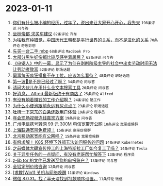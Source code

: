 # 2023-01-11

1. [你们有什么被小骗的经历，过年了，说出来让大家开心开心，我先来](https://www.v2ex.com/t/908087) `198条评论` `问与答`
1. [坐标帝都 求买车建议](https://www.v2ex.com/t/908066) `82条评论` `汽车`
1. [为啥我有种错觉，中国历代王朝都是平行世界的关系，而不是进化的关系](https://www.v2ex.com/t/908094) `70条评论` `奇思妙想`
1. [先买一台二手 mbp](https://www.v2ex.com/t/908074) `68条评论` `MacBook Pro`
1. [大部分男生好像都比较反感坐着尿尿？](https://www.v2ex.com/t/908144) `62条评论` `问与答`
1. [《电锯人》中的一幕，显示了为何在剥削阶级主导的社会中出卖劳动时间无法让劳动者致富](https://www.v2ex.com/t/908055) `52条评论` `职场话题`
1. [同事每天疯狂摸鱼不在工位，应该怎么看待？](https://www.v2ex.com/t/908146) `48条评论` `职场话题`
1. [第一波🐑是不是已经过了啊？](https://www.v2ex.com/t/908089) `34条评论` `问与答`
1. [请问大伙儿在用什么全文本搜索工具](https://www.v2ex.com/t/908064) `26条评论` `问与答`
1. [好消息， Alfred 最新版终于有商店了](https://www.v2ex.com/t/908071) `25条评论` `Alfred`
1. [有没有躺着赚钱的工作介绍啊？](https://www.v2ex.com/t/908104) `24条评论` `酷工作`
1. [为什么小便池跟前永远有尿点点？](https://www.v2ex.com/t/908133) `23条评论` `职场话题`
1. [吐槽一下京东的白条还款用户体验](https://www.v2ex.com/t/908131) `19条评论` `程序员`
1. [年会现场视频连线嘉宾方案](https://www.v2ex.com/t/908084) `19条评论` `问与答`
1. [广州电信携号转网 99 元 300M 电信宽带开公网](https://www.v2ex.com/t/908119) `18条评论` `宽带症候群`
1. [上海联通宽带免费领！](https://www.v2ex.com/t/908062) `15条评论` `宽带症候群`
1. [北京移动家宽能有公网吗？](https://www.v2ex.com/t/908057) `15条评论` `宽带症候群`
1. [有偿求解！ K8S 环境下外部无法访问服务的问题](https://www.v2ex.com/t/908109) `14条评论` `Kubernetes`
1. [之前媒体大肆宣传停工的上海特斯拉工厂如今复工了吗？](https://www.v2ex.com/t/908070) `14条评论` `Tesla`
1. [关于异步任务的一点疑问，有没有老哥帮忙解答下](https://www.v2ex.com/t/908083) `13条评论` `程序员`
1. [z-lib tor 的文件已发送至您的电报账户？](https://www.v2ex.com/t/908063) `13条评论` `问与答`
1. [全铝定制价格咨询](https://www.v2ex.com/t/908078) `12条评论` `问与答`
1. [[求教]Win11 关机与网络唤醒](https://www.v2ex.com/t/908126) `11条评论` `Windows`
1. [微信 8.0.31。找了半天没找到扣款顺序设置。](https://www.v2ex.com/t/908124) `11条评论` `微信`
